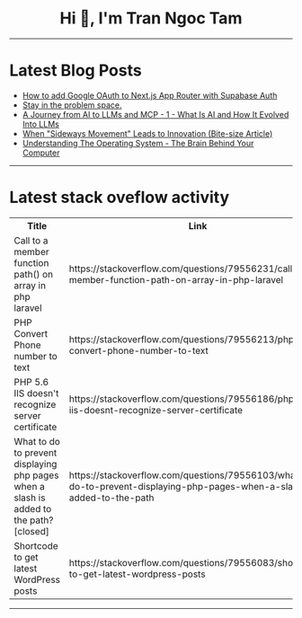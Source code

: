 <h1 align="center">Hi 👋, I'm Tran Ngoc Tam</h1>

---

# Latest Blog Posts 
<!-- BLOG-POST-LIST:START -->
- [How to add Google OAuth to Next.js App Router with Supabase Auth](https://dev.to/mohamed3on/how-to-add-google-oauth-to-nextjs-app-router-with-supabase-auth-f0e)
- [Stay in the problem space.](https://dev.to/cadienvan/stay-in-the-problem-space-2p3h)
- [A Journey from AI to LLMs and MCP - 1 - What Is AI and How It Evolved Into LLMs](https://dev.to/alexmercedcoder/a-journey-from-ai-to-llms-and-mcp-1-what-is-ai-and-how-it-evolved-into-llms-58lk)
- [When &quot;Sideways Movement&quot; Leads to Innovation &lpar;Bite-size Article&rpar;](https://dev.to/koshirok096/when-sideways-movement-leads-to-innovation-bite-size-article-1hj5)
- [Understanding The Operating System - The Brain Behind Your Computer](https://dev.to/gabriellaamah/understanding-the-operating-the-brain-behind-your-computer-cp3)
<!-- BLOG-POST-LIST:END -->

---

# Latest stack oveflow activity
<table>
  <tr><th>Title</th><th>Link</th></tr>
  <!-- STACKOVERFLOW:START --><tr><td>Call to a member function path&lpar;&rpar; on array in php laravel</td><td>https://stackoverflow.com/questions/79556231/call-to-a-member-function-path-on-array-in-php-laravel</td></tr><tr><td>PHP Convert Phone number to text</td><td>https://stackoverflow.com/questions/79556213/php-convert-phone-number-to-text</td></tr><tr><td>PHP 5.6 IIS doesn&#39;t recognize server certificate</td><td>https://stackoverflow.com/questions/79556186/php-5-6-iis-doesnt-recognize-server-certificate</td></tr><tr><td>What to do to prevent displaying php pages when a slash is added to the path? [closed]</td><td>https://stackoverflow.com/questions/79556103/what-to-do-to-prevent-displaying-php-pages-when-a-slash-is-added-to-the-path</td></tr><tr><td>Shortcode to get latest WordPress posts</td><td>https://stackoverflow.com/questions/79556083/shortcode-to-get-latest-wordpress-posts</td></tr><!-- STACKOVERFLOW:END -->
</table>

---


